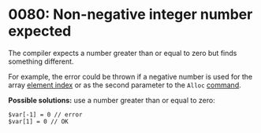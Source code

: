 # 0080: Non-negative integer number expected

The compiler expects a number greater than or equal to zero but finds something different. 

For example, the error could be thrown if a negative number is used for the array [element index](../../coding/arrays.md#accessing-array-elements-after-declaration) or as the second parameter to the `Alloc` [command](../../coding/built-in-commands.md#alloc).

**Possible solutions:** use a number greater than or equal to zero:

```text
$var[-1] = 0 // error
$var[1] = 0 // OK
```

